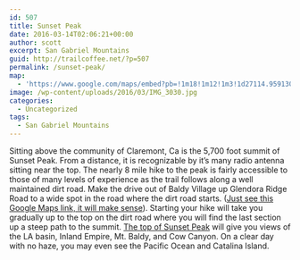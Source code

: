 ```yaml
---
id: 507
title: Sunset Peak
date: 2016-03-14T02:06:21+00:00
author: scott
excerpt: San Gabriel Mountains
guid: http://trailcoffee.net/?p=507
permalink: /sunset-peak/
map:
  - 'https://www.google.com/maps/embed?pb=!1m18!1m12!1m3!1d27114.959130129686!2d-117.73003740282557!3d34.21897045587994!2m3!1f0!2f0!3f0!3m2!1i1024!2i768!4f13.1!3m3!1m2!1s0x0%3A0x0!2zMzTCsDEzJzA4LjMiTiAxMTfCsDQyJzQ1LjEiVw!5e1!3m2!1sen!2sus!4v1467000519233'
image: /wp-content/uploads/2016/03/IMG_3030.jpg
categories:
  - Uncategorized
tags:
  - San Gabriel Mountains
---
```

Sitting above the community of Claremont, Ca is the 5,700 foot summit of Sunset Peak. From a distance, it is recognizable by it’s many radio antenna sitting near the top. The nearly 8 mile hike to the peak is fairly accessible to those of many levels of experience as the trail follows along a well maintained dirt road. Make the drive out of Baldy Village up Glendora Ridge Road to a wide spot in the road where the dirt road starts. (<a href="https://www.google.com/maps/place/34%C2%B013'08.3%22N+117%C2%B042'45.1%22W/@34.2189914,-117.7147177,956m/data=!3m2!1e3!4b1!4m2!3m1!1s0x0:0x0?hl=en">Just see this Google Maps link, it will make sense</a>). Starting your hike will take you gradually up to the top on the dirt road where you will find the last section up a steep path to the summit. <a href="https://www.google.com/maps/place/Sunset+Peak,+California+91711/@34.2164193,-117.6898144,956m/data=!3m1!1e3!4m2!3m1!1s0x80c33ba793f494d3:0x90cbcddd584e67a3?hl=en">The top of Sunset Peak</a> will give you views of the LA basin, Inland Empire, Mt. Baldy, and Cow Canyon. On a clear day with no haze, you may even see the Pacific Ocean and Catalina Island.